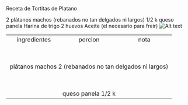Receta de Tortitas de Platano 

2 plátanos machos (rebanados no tan delgados ni largos)
1/2 k  queso panela
Harina de trigo 
2 huevos
Aceite (el necesario para freír)
![Alt text](https://www.tasteofhome.com/wp-content/uploads/2018/01/exps12505_CW10119C29A-4.jpg?fit=700,1024 "Imagen Sabrosa 2")

<table style="width: 100%; text-align: center;">
  <tr>
    <td style="width: 33%;">ingredientes</td>
    <td style="width: 33%;">porcion </td>
    <td style="width: 33%;">nota</td>
  </tr>
  <tr>
    <td colspan="3" style="width: 100%; padding-top: 50px;">plátanos machos  2  (rebanados no tan delgados ni largos)</td>
  </tr>
  <tr>
    <td  colspan="3" style="width: 100%; padding-top: 50px;">queso panela   1/2 k</td>
  </tr>
</table>